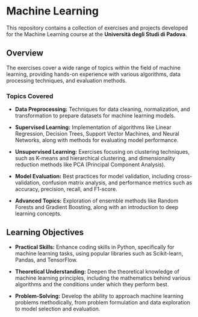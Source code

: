 # Machine Learning 

This repository contains a collection of exercises and projects developed for the Machine Learning course at the **Università degli Studi di Padova**. 

## Overview

The exercises cover a wide range of topics within the field of machine learning, providing hands-on experience with various algorithms, data processing techniques, and evaluation methods.

### Topics Covered

- **Data Preprocessing:** Techniques for data cleaning, normalization, and transformation to prepare datasets for machine learning models.
  
- **Supervised Learning:** Implementation of algorithms like Linear Regression, Decision Trees, Support Vector Machines, and Neural Networks, along with methods for evaluating model performance.

- **Unsupervised Learning:** Exercises focusing on clustering techniques, such as K-means and hierarchical clustering, and dimensionality reduction methods like PCA (Principal Component Analysis).

- **Model Evaluation:** Best practices for model validation, including cross-validation, confusion matrix analysis, and performance metrics such as accuracy, precision, recall, and F1-score.

- **Advanced Topics:** Exploration of ensemble methods like Random Forests and Gradient Boosting, along with an introduction to deep learning concepts.

## Learning Objectives

- **Practical Skills:** Enhance coding skills in Python, specifically for machine learning tasks, using popular libraries such as Scikit-learn, Pandas, and TensorFlow.
  
- **Theoretical Understanding:** Deepen the theoretical knowledge of machine learning principles, including the mathematics behind various algorithms and the conditions under which they perform best.

- **Problem-Solving:** Develop the ability to approach machine learning problems methodically, from problem formulation and data exploration to model selection and evaluation.

